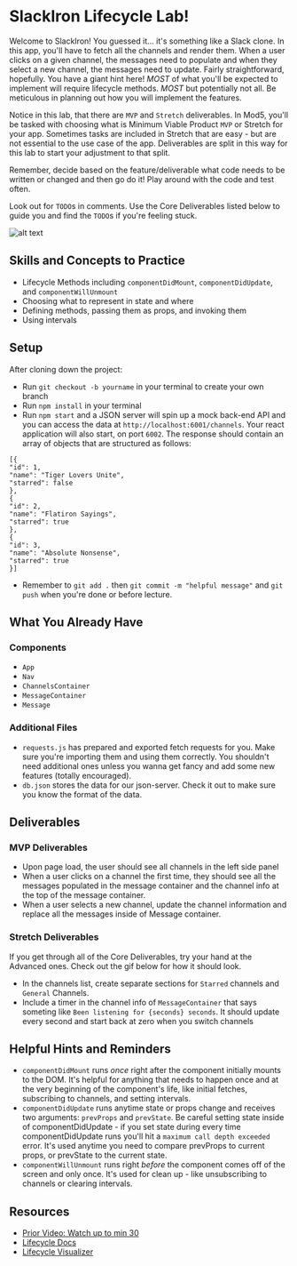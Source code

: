 # SlackIron Lifecycle Lab!
Welcome to SlackIron! You guessed it... it's something like a Slack clone. In this app, you'll have to fetch all the channels and render them. When a user clicks on a given channel, the messages need to populate and when they select a new channel, the messages need to update. Fairly straightforward, hopefully. You have a giant hint here! *MOST* of what you'll be expected to implement will require lifecycle methods. *MOST* but potentially not all. Be meticulous in planning out how you will implement the features. 

Notice in this lab, that there are `MVP` and `Stretch` deliverables. In Mod5, you'll be tasked with choosing what is Minimum Viable Product `MVP` or Stretch for your app. Sometimes tasks are included in Stretch that are easy - but are not essential to the use case of the app. Deliverables are split in this way for this lab to start your adjustment to that split. 

Remember, decide based on the feature/deliverable what code needs to be written or changed and then go do it! Play around with the code and test often. 

Look out for `TODO`s in comments. Use the Core Deliverables listed below to guide you and find the `TODO`s if you're feeling stuck.

![alt text][all_deliverables]

[all_deliverables]: ./public/SlackironAll.gif "All Deliverables"

## Skills and Concepts to Practice
- Lifecycle Methods including `componentDidMount`, `componentDidUpdate`, and  `componentWillUnmount` 
- Choosing what to represent in state and where
- Defining methods, passing them as props, and invoking them
- Using intervals

## Setup
After cloning down the project:
- Run `git checkout -b yourname` in your terminal to create your own branch
- Run `npm install` in your terminal
- Run `npm start` and a JSON server will spin up a mock back-end API and you can access the data at `http://localhost:6001/channels`. Your react application will also start, on port `6002`. The response should contain an array of objects that are structured as follows:
```
[{
"id": 1,
"name": "Tiger Lovers Unite",
"starred": false
},
{
"id": 2,
"name": "Flatiron Sayings",
"starred": true
},
{
"id": 3,
"name": "Absolute Nonsense",
"starred": true
}]
```
- Remember to `git add .` then `git commit -m "helpful message"` and `git push` when you're done or before lecture. 


## What You Already Have
### Components
- `App`
- `Nav`
- `ChannelsContainer`
- `MessageContainer`
- `Message`


### Additional Files
- `requests.js` has prepared and exported fetch requests for you. Make sure you're importing them and using them correctly. You shouldn't need additional ones unless you wanna get fancy and add some new features (totally encouraged).
- `db.json` stores the data for our json-server. Check it out to make sure you know the format of the data.  


## Deliverables 
### MVP Deliverables
- Upon page load, the user should see all channels in the left side panel
- When a user clicks on a channel the first time, they should see all the messages populated in the message container and the channel info at the top of the message container. 
- When a user selects a new channel, update the channel information and replace all the messages inside of Message container.

### Stretch Deliverables
If you get through all of the Core Deliverables, try your hand at the Advanced ones. Check out the gif below for how it should look. 
- In the channels list, create separate sections for `Starred` channels and `General` Channels.
- Include a timer in the channel info of `MessageContainer` that says someting like `Been listening for {seconds} seconds`. It should update every second and start back at zero when you switch channels

## Helpful Hints and Reminders
- `componentDidMount` runs *once* right after the component initially mounts to the DOM. It's helpful for anything that needs to happen once and at the very beginning of the component's life, like initial fetches, subscribing to channels, and setting intervals.
- `componentDidUpdate` runs anytime state or props change and receives two arguments: `prevProps` and `prevState`. Be careful setting state inside of componentDidUpdate - if you set state during every time componentDidUpdate runs you'll hit a `maximum call depth exceeded` error. It's used anytime you need to compare prevProps to current props, or prevState to the current state.
- `componentWillUnmount` runs right *before* the component comes off of the screen and only once. It's used for clean up - like unsubscribing to channels or clearing intervals. 

## Resources
- [Prior Video: Watch up to min 30](https://youtu.be/zBvVrN_FiX8)
- [Lifecycle Docs](https://reactjs.org/docs/state-and-lifecycle.html)
- [Lifecycle Visualizer](http://projects.wojtekmaj.pl/react-lifecycle-methods-diagram/)


